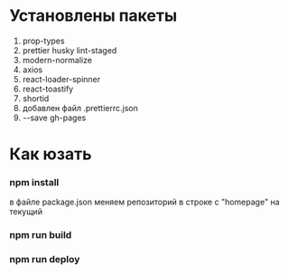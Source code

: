 # Установлены пакеты

1. prop-types
2. prettier husky lint-staged
3. modern-normalize
4. axios
5. react-loader-spinner
6. react-toastify
7. shortid
8. добавлен файл .prettierrc.json
9. --save gh-pages

# Как юзать

### npm install

в файле package.json меняем репозиторий в строке с "homepage" на текущий

### npm run build

### npm run deploy
